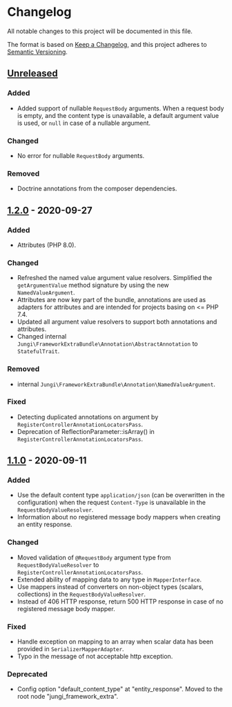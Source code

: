 # Changelog

All notable changes to this project will be documented in this file.

The format is based on [Keep a Changelog](https://keepachangelog.com/en/1.0.0/),
and this project adheres to [Semantic Versioning](https://semver.org/spec/v2.0.0.html).

## [Unreleased]

### Added
- Added support of nullable `RequestBody` arguments. When a request body is empty, and the content type is unavailable, a default argument value is used, or `null` in case of a nullable argument.

### Changed
- No error for nullable `RequestBody` arguments.

### Removed
- Doctrine annotations from the composer dependencies.

## [1.2.0] - 2020-09-27

### Added
- Attributes (PHP 8.0).

### Changed
- Refreshed the named value argument value resolvers. Simplified the `getArgumentValue` method signature by using the new `NamedValueArgument`.
- Attributes are now key part of the bundle, annotations are used as adapters for attributes and are intended for projects basing on <= PHP 7.4.
- Updated all argument value resolvers to support both annotations and attributes.
- Changed internal `Jungi\FrameworkExtraBundle\Annotation\AbstractAnnotation` to `StatefulTrait`.

### Removed
- internal `Jungi\FrameworkExtraBundle\Annotation\NamedValueArgument`.

### Fixed
- Detecting duplicated annotations on argument by `RegisterControllerAnnotationLocatorsPass`.
- Deprecation of ReflectionParameter::isArray() in `RegisterControllerAnnotationLocatorsPass`.

## [1.1.0] - 2020-09-11

### Added
- Use the default content type `application/json` (can be overwritten in the configuration) when the request `Content-Type` is unavailable in the `RequestBodyValueResolver`.
- Information about no registered message body mappers when creating an entity response.

### Changed
- Moved validation of `@RequestBody` argument type from `RequestBodyValueResolver` to `RegisterControllerAnnotationLocatorsPass`.
- Extended ability of mapping data to any type in `MapperInterface`.
- Use mappers instead of converters on non-object types (scalars, collections) in the `RequestBodyValueResolver`.
- Instead of 406 HTTP response, return 500 HTTP response in case of no registered message body mapper.

### Fixed
- Handle exception on mapping to an array when scalar data has been provided in `SerializerMapperAdapter`.
- Typo in the message of not acceptable http exception.

### Deprecated
- Config option "default_content_type" at "entity_response". Moved to the root node "jungi_framework_extra".

[unreleased]: https://github.com/piku235/JungiFrameworkExtraBundle/compare/v1.2.0...HEAD
[1.2.0]: https://github.com/piku235/JungiFrameworkExtraBundle/compare/v1.1.0...v1.2.0
[1.1.0]: https://github.com/piku235/JungiFrameworkExtraBundle/compare/v1.0.0...v1.1.0
